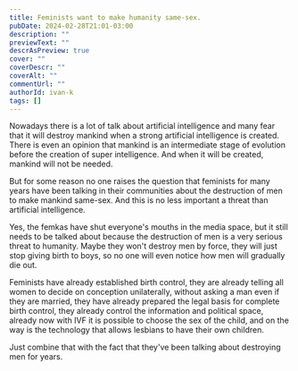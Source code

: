 ```yaml
---
title: Feminists want to make humanity same-sex.
pubDate: 2024-02-28T21:01-03:00
description: ""
previewText: ""
descrAsPreview: true
cover: ""
coverDescr: ""
coverAlt: ""
commentUrl: ""
authorId: ivan-k
tags: []
---
```

Nowadays there is a lot of talk about artificial intelligence and many fear that it will destroy mankind when a strong artificial intelligence is created. There is even an opinion that mankind is an intermediate stage of evolution before the creation of super intelligence. And when it will be created, mankind will not be needed.

But for some reason no one raises the question that feminists for many years have been talking in their communities about the destruction of men to make mankind same-sex. And this is no less important a threat than artificial intelligence.

Yes, the femkas have shut everyone's mouths in the media space, but it still needs to be talked about because the destruction of men is a very serious threat to humanity. Maybe they won't destroy men by force, they will just stop giving birth to boys, so no one will even notice how men will gradually die out.

Feminists have already established birth control, they are already telling all women to decide on conception unilaterally, without asking a man even if they are married, they have already prepared the legal basis for complete birth control, they already control the information and political space, already now with IVF it is possible to choose the sex of the child, and on the way is the technology that allows lesbians to have their own children.

Just combine that with the fact that they've been talking about destroying men for years.
